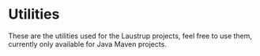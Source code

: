 # Utilities

These are the utilities used for the Laustrup projects, feel free to use them,
currently only available for Java Maven projects.